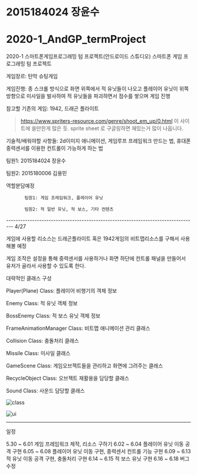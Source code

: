 # 2015184024 장윤수
# 2020-1_AndGP_termProject

2020-1 스마트폰게임프로그래밍 텀 프로젝트(안드로이드  스튜디오)
스마트폰 게임 프로그래밍 텀 프로젝트

게임장르: 탄막 슈팅게임

게임진행: 종 스크롤 방식으로 화면 위쪽에서 적 유닛들이 나오고 플레이어 유닛이 위쪽 방향으로 미사일을 발사하여 적 유닛들을 파괴하면서 점수를 쌓으며 게임 진행

참고할 기존의 게임: 1942, 드래곤 플라이트

> https://www.spriters-resource.com/genre/shoot_em_up/0.html 이 사이트에 쓸만한게 많은 듯.
> sprite sheet 로 구글링하면 재밌는거 많이 나옵니다.

기술적/배워야할 사항들: 2d이미지 애니메이션, 게임루프 프레임워크 만드는 법, 휴대폰 중력센서를 이용한 컨트롤이 가능하게 하는 법

팀원1: 2015184024 장윤수

팀원2: 2015180006 김용민

역할분담예정

           팀원1: 게임 프레임워크, 플레이어 유닛

           팀원2: 적 일반 유닛, 적 보스, 기타 컨텐츠


--------------------------------------------------------------------------------- 4/27

게임에 사용할 리소스는 드래곤플라이트 혹은 1942게임의 비트맵리소스를 구해서 사용해볼 예정

게임 조작은 설정을 통해 중력센서를 사용하거나 화면 하단에 컨트롤 패널을 만들어서 유저가 골라서 사용할 수 있도록 한다.


대략적인 클래스 구성

Player(Plane) Class: 플레이어 비행기의 객체 정보

Enemy Class: 적 유닛 객체 정보

BossEnemy Class: 적 보스 유닛 객체 정보

FrameAnimationManager Class: 비트맵 애니메이션 관리 클래스

Collision Class: 충돌처리 클래스

Missile Class: 미사일 클래스

GameScene Class: 게임오브젝트들을 관리하고 화면에 그려주는 클래스

RecycleObject Class: 오브젝트 재활용을 담당할 클래스

Sound Class: 사운드 담당할 클래스


![class](https://user-images.githubusercontent.com/48274155/80374650-f0efa100-88d1-11ea-8f6b-94de32596c88.png)

![ui](https://user-images.githubusercontent.com/48274155/80374781-2f855b80-88d2-11ea-8da6-aa9919b76063.png)

---------------------------------------------------------------------------------------------------------------

일정

5.30 ~ 6.01 게임 프레임워크 제작, 리소스 구하기
6.02 ~ 6.04 플레이어 유닛 이동 공격 구현
6.05 ~ 6.08 플레이어 유닛 이동 구현, 중력센서 컨트롤 기능 구현
6.09 ~ 6.13 적 유닛 이동 공격 구현, 충돌처리 구현
6.14 ~ 6.15 적 보스 유닛 구현
6.16 ~ 6.18 버그 수정













